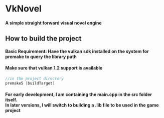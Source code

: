 # VkNovel

#### A simple straight forward visual novel engine

## How to build the project

#### Basic Requirement: Have the vulkan sdk installed on the system for premake to query the library path
#### Make sure that vulkan 1.2 support is available

```cpp
//in the project directory
premake5 [buildTarget]
```

#### For early development, I am containing the main.cpp in the src folder itself.<br /> In later versions, I will switch to building a .lib file to be used in the game project
